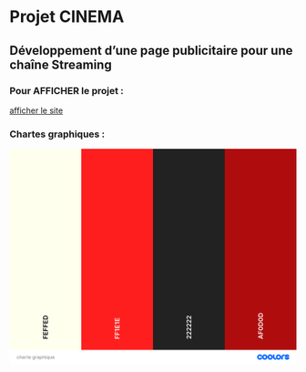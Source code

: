 # Projet CINEMA

## Développement d’une page publicitaire pour une chaîne Streaming

### Pour AFFICHER le projet :
[afficher le site](`https://elbzhiba.github.io/cinema/`)

### Chartes graphiques : 

 ![plot](./asset/chartegraphique.png/)